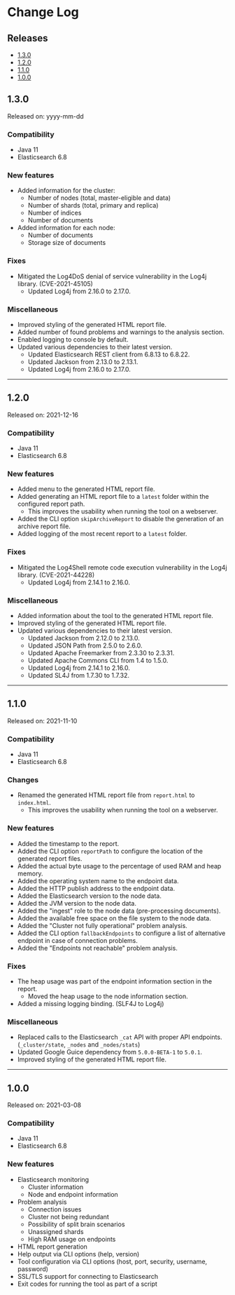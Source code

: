 # Change Log

## Releases

* [1.3.0](#130)
* [1.2.0](#120)
* [1.1.0](#110)
* [1.0.0](#100)

<a id="130"></a>
## 1.3.0

Released on: yyyy-mm-dd

### Compatibility

* Java 11
* Elasticsearch 6.8

### New features

* Added information for the cluster:
    * Number of nodes (total, master-eligible and data)
    * Number of shards (total, primary and replica)
    * Number of indices
    * Number of documents
* Added information for each node:
    * Number of documents
    * Storage size of documents

### Fixes

* Mitigated the Log4DoS denial of service vulnerability in the Log4j library. (CVE-2021-45105)
    * Updated Log4j from 2.16.0 to 2.17.0.

### Miscellaneous

* Improved styling of the generated HTML report file.
* Added number of found problems and warnings to the analysis section.
* Enabled logging to console by default.
* Updated various dependencies to their latest version.
    * Updated Elasticsearch REST client from 6.8.13 to 6.8.22.
    * Updated Jackson from 2.13.0 to 2.13.1.
    * Updated Log4j from 2.16.0 to 2.17.0.

---

<a id="120"></a>
## 1.2.0

Released on: 2021-12-16

### Compatibility

* Java 11
* Elasticsearch 6.8

### New features

* Added menu to the generated HTML report file.
* Added generating an HTML report file to a `latest` folder within the configured report path.
    * This improves the usability when running the tool on a webserver.
* Added the CLI option `skipArchiveReport` to disable the generation of an archive report file.
* Added logging of the most recent report to a `latest` folder.

### Fixes

* Mitigated the Log4Shell remote code execution vulnerability in the Log4j library. (CVE-2021-44228)
    * Updated Log4j from 2.14.1 to 2.16.0.

### Miscellaneous

* Added information about the tool to the generated HTML report file.
* Improved styling of the generated HTML report file.
* Updated various dependencies to their latest version.
    * Updated Jackson from 2.12.0 to 2.13.0.
    * Updated JSON Path from 2.5.0 to 2.6.0.
    * Updated Apache Freemarker from 2.3.30 to 2.3.31.
    * Updated Apache Commons CLI from 1.4 to 1.5.0.
    * Updated Log4j from 2.14.1 to 2.16.0.
    * Updated SL4J from 1.7.30 to 1.7.32.

---

<a id="110"></a>
## 1.1.0

Released on: 2021-11-10

### Compatibility

* Java 11
* Elasticsearch 6.8

### Changes

* Renamed the generated HTML report file from `report.html` to `index.html`.
    * This improves the usability when running the tool on a webserver.

### New features

* Added the timestamp to the report.
* Added the CLI option `reportPath` to configure the location of the generated report files.
* Added the actual byte usage to the percentage of used RAM and heap memory.
* Added the operating system name to the endpoint data.
* Added the HTTP publish address to the endpoint data.
* Added the Elasticsearch version to the node data.
* Added the JVM version to the node data.
* Added the "ingest" role to the node data (pre-processing documents).
* Added the available free space on the file system to the node data.
* Added the "Cluster not fully operational" problem analysis.
* Added the CLI option `fallbackEndpoints` to configure a list of alternative endpoint in case of connection problems.
* Added the "Endpoints not reachable" problem analysis.

### Fixes

* The heap usage was part of the endpoint information section in the report.
    * Moved the heap usage to the node information section.
* Added a missing logging binding. (SLF4J to Log4j)

### Miscellaneous

* Replaced calls to the Elasticsearch `_cat` API with proper API endpoints. (`_cluster/state`, `_nodes` and `_nodes/stats`)
* Updated Google Guice dependency from `5.0.0-BETA-1` to `5.0.1`.
* Improved styling of the generated HTML report file.

---

<a id="100"></a>
## 1.0.0

Released on: 2021-03-08

### Compatibility

* Java 11
* Elasticsearch 6.8

### New features

* Elasticsearch monitoring
    * Cluster information
    * Node and endpoint information
* Problem analysis
    * Connection issues
    * Cluster not being redundant
    * Possibility of split brain scenarios
    * Unassigned shards
    * High RAM usage on endpoints
* HTML report generation
* Help output via CLI options (help, version)
* Tool configuration via CLI options (host, port, security, username, password)
* SSL/TLS support for connecting to Elasticsearch
* Exit codes for running the tool as part of a script
